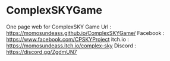 # ComplexSKYGame
One page web for ComplexSKY Game
Url : https://momosundeass.github.io/ComplexSKYGame/
Facebook : https://www.facebook.com/CPSKYProject
itch.io : https://momosundeass.itch.io/complex-sky
Discord : https://discord.gg/ZgdmUN7
